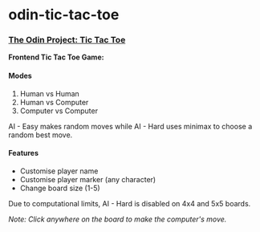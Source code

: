 # odin-tic-tac-toe

### [The Odin Project: Tic Tac Toe](https://www.theodinproject.com/lessons/node-path-javascript-tic-tac-toe)

**Frontend Tic Tac Toe Game:**

#### Modes
1. Human vs Human
2. Human vs Computer
3. Computer vs Computer

AI - Easy makes random moves while AI - Hard uses minimax to choose a random best move.
#### Features
- Customise player name
- Customise player marker (any character)
- Change board size (1-5)

Due to computational limits, AI - Hard is disabled on 4x4 and 5x5 boards.

*Note: Click anywhere on the board to make the computer's move.*